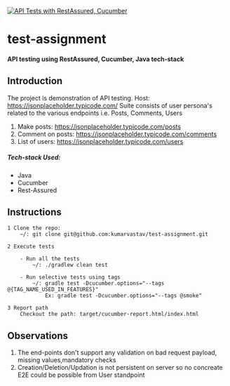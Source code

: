 [![API Tests with RestAssured, Cucumber](https://github.com/kumarvastav/test-assignment/actions/workflows/gradle-build.yml/badge.svg)](https://github.com/kumarvastav/test-assignment/actions/workflows/gradle-build.yml)

# test-assignment
#### API testing using RestAssured, Cucumber, Java tech-stack


## Introduction

The project is demonstration of API testing. Host: https://jsonplaceholder.typicode.com/
Suite consists of user persona's related to the various endpoints i.e. Posts, Comments, Users

1. Make posts: https://jsonplaceholder.typicode.com/posts
2. Comment on posts: https://jsonplaceholder.typicode.com/comments
3. List of users: https://jsonplaceholder.typicode.com/users

##### Tech-stack Used:
- Java
- Cucumber
- Rest-Assured

## Instructions
    1 Clone the repo:
        ~/: git clone git@github.com:kumarvastav/test-assignment.git

    2 Execute tests

        - Run all the tests
            ~/: ./gradlew clean test

        - Run selective tests using tags
            ~/: gradle test -Dcucumber.options="--tags @{TAG_NAME_USED_IN_FEATURES}"
                Ex: gradle test -Dcucumber.options="--tags @smoke"

    3 Report path
        Checkout the path: target/cucumber-report.html/index.html

## Observations

1. The end-points don't support any validation on bad request payload, missing values,mandatory checks
2. Creation/Deletion/Updation is not persistent on server so no concreate E2E could be possible from User standpoint
